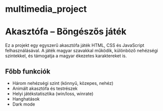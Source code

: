 # multimedia_project
# Akasztófa – Böngészős játék

Ez a projekt egy egyszerű akasztófa játék HTML, CSS és JavaScript felhasználásával. A játék magyar szavakkal működik, különböző nehézségi szintekkel, és támogatja a magyar ékezetes karaktereket is.

## Főbb funkciók

- Három nehézségi szint (könnyű, közepes, nehéz)
- Animált akasztófa és testrészek
- Helyi játékstatisztika (win/loss, winrate)
- Hanghatások
- Dark mode
